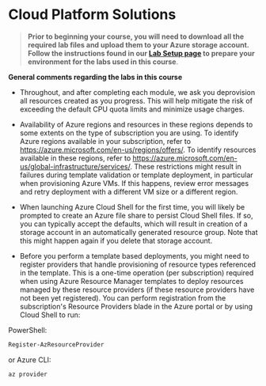 # Cloud Platform Solutions

> **Prior to beginning your course, you will need to download all the required lab files and upload them to your Azure storage account. Follow the instructions found in our [Lab Setup page](https://github.com/CoIT-WGU/D084-Lab-Resources/blob/master/Instructions/Labs/00%20-%20Lab%20Setup.md) to prepare your environment for the labs used in this course**.

**General comments regarding the labs in this course**

* Throughout, and after completing each module, we ask you deprovision all resources created as you progress. This will help mitigate the risk of exceeding the default CPU quota limits and minimize usage charges.

* Availability of Azure regions and resources in these regions depends to some extents on the type of subscription you are using. To identify Azure regions available in your subscription, refer to https://azure.microsoft.com/en-us/regions/offers/. To identify resources available in these regions, refer to https://azure.microsoft.com/en-us/global-infrastructure/services/. These restrictions might result in failures during template validation or template deployment, in particular when provisioning Azure VMs. If this happens, review error messages and retry deployment with a different VM size or a different region.

* When launching Azure Cloud Shell for the first time, you will likely be prompted to create an Azure file share to persist Cloud Shell files. If so, you can typically accept the defaults, which will result in creation of a storage account in an automatically generated resource group. Note that this might happen again if you delete that storage account.

* Before you perform a template based deployments, you might need to register providers that handle provisioning of resource types referenced in the template. This is a one-time operation (per subscription) required when using Azure Resource Manager templates to deploy resources managed by these resource providers (if these resource providers have not been yet registered). You can perform registration from the subscription's Resource Providers blade in the Azure portal or by using Cloud Shell to run:

PowerShell:
```Powershell
Register-AzResourceProvider
```
or Azure CLI:
```sh
az provider
```
